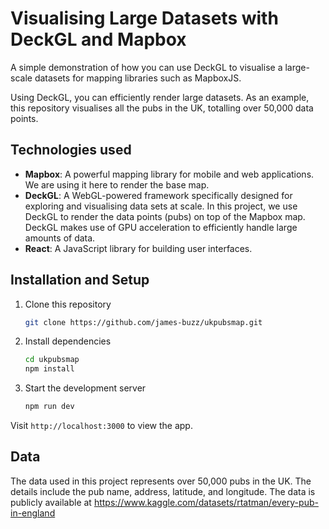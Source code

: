 # Visualising Large Datasets with DeckGL and Mapbox

A simple demonstration of how you can use DeckGL to visualise a large-scale datasets for mapping libraries such as MapboxJS.

Using DeckGL, you can efficiently render large datasets. As an example, this repository visualises all the pubs in the UK, totalling over 50,000 data points.

## Technologies used

- **Mapbox**: A powerful mapping library for mobile and web applications. We are using it here to render the base map.
- **DeckGL**: A WebGL-powered framework specifically designed for exploring and visualising data sets at scale. In this project, we use DeckGL to render the data points (pubs) on top of the Mapbox map. DeckGL makes use of GPU acceleration to efficiently handle large amounts of data.
- **React**: A JavaScript library for building user interfaces.

## Installation and Setup

1. Clone this repository

   ```bash
   git clone https://github.com/james-buzz/ukpubsmap.git
   ```

2. Install dependencies

   ```bash
   cd ukpubsmap
   npm install
   ```

3. Start the development server
   ```bash
   npm run dev
   ```

Visit `http://localhost:3000` to view the app.

## Data

The data used in this project represents over 50,000 pubs in the UK. The details include the pub name, address, latitude, and longitude.
The data is publicly available at https://www.kaggle.com/datasets/rtatman/every-pub-in-england
